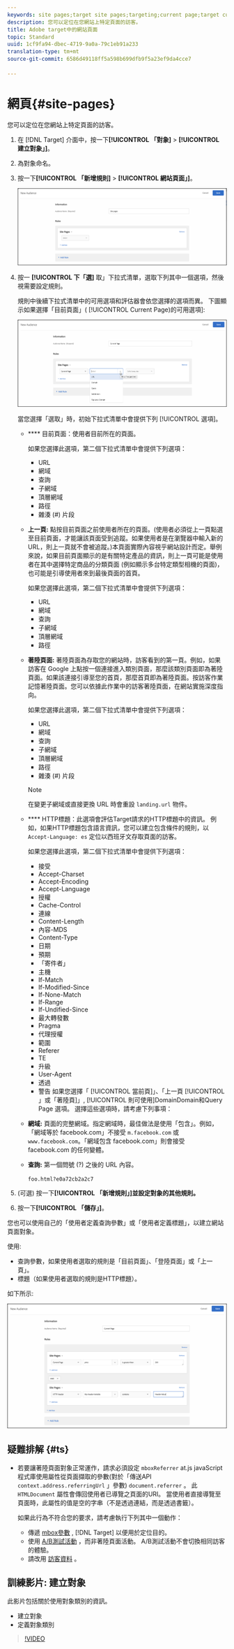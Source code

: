 ```yaml
---
keywords: site pages;target site pages;targeting;current page;target current page;previous page;target previous page;landing page;target landing page;http header
description: 您可以定位在您網站上特定頁面的訪客。
title: Adobe target中的網站頁面
topic: Standard
uuid: 1cf9fa94-dbec-4719-9a0a-79c1eb91a233
translation-type: tm+mt
source-git-commit: 6586d49118ff5a598b699dfb9f5a23ef9da4cce7

---
```



# 網頁{#site-pages}

您可以定位在您網站上特定頁面的訪客。

1. 在 [!DNL Target] 介面中，按一下&#x200B;**[!UICONTROL 「對象]** &gt; **[!UICONTROL 建立對象」]**。
1. 為對象命名。
1. 按一下&#x200B;**[!UICONTROL 「新增規則]** &gt; **[!UICONTROL 網站頁面」]**。

   ![網頁受眾](assets/target_site_pages.png)

1. 按一 **[!UICONTROL 下「選]** 取」下拉式清單，選取下列其中一個選項，然後視需要設定規則。

   規則中後續下拉式清單中的可用選項和評估器會依您選擇的選項而異。 下圖顯示如果選擇「目前頁面」( [!UICONTROL Current Page)的可用選項]:

   ![目前頁面](/help/c-target/c-audiences/c-target-rules/assets/current-page.png)

   當您選擇「選取」時，初始下拉式清單中會提供下列 [!UICONTROL 選項]。

   * **** 目前頁面：使用者目前所在的頁面。

      如果您選擇此選項，第二個下拉式清單中會提供下列選項：

      * URL
      * 網域
      * 查詢
      * 子網域
      * 頂層網域
      * 路徑
      * 雜湊 (#) 片段
   * **上一頁:** 點按目前頁面之前使用者所在的頁面。(使用者必須從上一頁點選至目前頁面，才能讓該頁面受到追蹤。如果使用者是在瀏覽器中輸入新的 URL，則上一頁就不會被追蹤。)本頁面實際內容視乎網站設計而定。舉例來說，如果目前頁面顯示的是有關特定產品的資訊，則上一頁可能是使用者在其中選擇特定商品的分類頁面 (例如顯示多台特定類型相機的頁面)，也可能是引導使用者來到最後頁面的首頁。

      如果您選擇此選項，第二個下拉式清單中會提供下列選項：

      * URL
      * 網域
      * 查詢
      * 子網域
      * 頂層網域
      * 路徑
   * **著陸頁面:** 著陸頁面為存取您的網站時，訪客看到的第一頁。例如，如果訪客在 Google 上點按一個連接進入類別頁面，那麼該類別頁面即為著陸頁面。如果該連接引導至您的首頁，那麼首頁即為著陸頁面。按訪客作業記憶著陸頁面。您可以依據此作業中的訪客著陸頁面，在網站實施深度指向。

      如果您選擇此選項，第二個下拉式清單中會提供下列選項：

      * URL
      * 網域
      * 查詢
      * 子網域
      * 頂層網域
      * 路徑
      * 雜湊 (#) 片段
      >[!NOTE]
      >
      >在變更子網域或直接更換 URL 時會重設 `landing.url` 物件。

   * **** HTTP標題：此選項會評估Target請求的HTTP標題中的資訊。 例如，如果HTTP標題包含語言資訊，您可以建立包含條件的規則，以 `Accept-Language: es` 定位以西班牙文存取頁面的訪客。

      如果您選擇此選項，第二個下拉式清單中會提供下列選項：

      * 接受
      * Accept-Charset
      * Accept-Encoding
      * Accept-Language
      * 授權
      * Cache-Control
      * 連線
      * Content-Length
      * 內容-MDS
      * Content-Type
      * 日期
      * 預期
      * 「寄件者」
      * 主機
      * If-Match
      * If-Modified-Since
      * If-None-Match
      * If-Range
      * If-Undified-Since
      * 最大轉發數
      * Pragma
      * 代理授權
      * 範圍
      * Referer
      * TE
      * 升級
      * User-Agent
      * 透過
      * 警告
   如果您選擇「 [!UICONTROL 當前頁]」、「上一頁 [!UICONTROL 」或「著陸頁]」, [!UICONTROL 則可使用]DomainDomain和Query Page  選項。 選擇這些選項時，請考慮下列事項：

   * **網域:** 頁面的完整網域。指定網域時，最佳做法是使用「包含」。例如，「網域等於 facebook.com」不接受 `m.facebook.com` 或 `www.facebook.com`。「網域包含 facebook.com」則會接受 facebook.com 的任何變體。
   * **查詢:** 第一個問號 (?) 之後的 URL 內容。

      `foo.html?e0a72cb2a2c7`





1. (可選) 按一下&#x200B;**[!UICONTROL 「新增規則」]並設定對象的其他規則。**
1. 按一下&#x200B;**[!UICONTROL 「儲存」]**。

您也可以使用自己的「使用者定義查詢參數」或「使用者定義標題」，以建立網站頁面對象。

使用:

* 查詢參數，如果使用者選取的規則是「目前頁面」、「登陸頁面」或「上一頁」。
* 標題（如果使用者選取的規則是HTTP標題）。

如下所示:

![](assets/site_pages.png)

## 疑難排解 {#ts}

* 若要讓著陸頁面對象正常運作，請求必須設定 `mboxReferrer` at.js javaScript程式庫使用屬性從頁面擷取的參數(對於「傳送API `context.address.referringUrl` 」參數) `document.referrer` 。 此 `HTMLDocument` 屬性會傳回使用者已導覽之頁面的URI。 當使用者直接導覽至頁面時，此屬性的值是空的字串（不是透過連結，而是透過書籤）。

   如果此行為不符合您的要求，請考慮執行下列其中一個動作：

   * 傳遞 [mbox參數](/help/c-implementing-target/c-implementing-target-for-client-side-web/t-mbox-download/c-understanding-global-mbox/pass-parameters-to-global-mbox.md) , [!DNL Target] 以便用於定位目的。
   * 使用 [A/B測試活動](/help/c-activities/t-test-ab/test-ab.md) ，而非著陸頁面活動。 A/B測試活動不會切換相同訪客的體驗。
   * 請改用 [訪客資料](/help/c-target/c-audiences/c-target-rules/visitor-profile.md) 。

## 訓練影片: 建立對象

此影片包括關於使用對象類別的資訊。

* 建立對象
* 定義對象類別

>[!VIDEO](https://video.tv.adobe.com/v/17392?captions=chi_hant)
